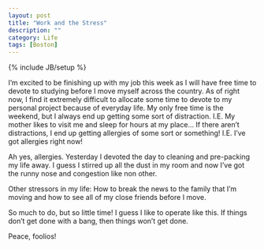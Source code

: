 ```yaml
---
layout: post
title: "Work and the Stress"
description: ""
category: Life
tags: [Boston]
---
```

{% include JB/setup %}

I’m excited to be finishing up with my job this week as I will have free time to devote to studying before I move myself across the country. As of right now, I find it extremely difficult to allocate some time to devote to my personal project because of everyday life. My only free time is the weekend, but I always end up getting some sort of distraction. I.E. My mother likes to visit me and sleep for hours at my place… If there aren’t distractions, I end up getting allergies of some sort or something! I.E. I’ve got allergies right now!

Ah yes, allergies. Yesterday I devoted the day to cleaning and pre-packing my life away. I guess I stirred up all the dust in my room and now I’ve got the runny nose and congestion like non other.

Other stressors in my life: How to break the news to the family that I’m moving and how to see all of my close friends before I move.

So much to do, but so little time! I guess I like to operate like this. If things don’t get done with a bang, then things won’t get done.

Peace, foolios!